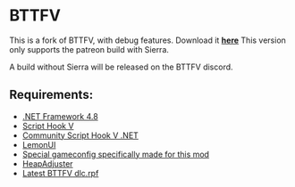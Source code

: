 # BTTFV
This is a fork of BTTFV, with debug features.
Download it [**here**](https://ci.appveyor.com/api/projects/VictorGamer072YT/backtothefuturev/artifacts/BackToTheFutureV.zip)
This version only supports the patreon build with Sierra.

A build without Sierra will be released on the BTTFV discord.
## Requirements:
- [.NET Framework 4.8](https://dotnet.microsoft.com/download/dotnet-framework/thank-you/net48-web-installer)
- [Script Hook V](https://www.dev-c.com/gtav/scripthookv/)
- [Community Script Hook V .NET](https://github.com/crosire/scripthookvdotnet)
- [LemonUI](https://github.com/justalemon/LemonUI)
- [Special gameconfig specifically made for this mod](https://cdn.discordapp.com/attachments/769717251812884490/800057303101079671/gameconfig.xml)
- [HeapAdjuster](https://www.gta5-mods.com/tools/heapadjuster)
- [Latest BTTFV dlc.rpf](https://www.youtube.com/watch?v=dQw4w9WgXcQ)
